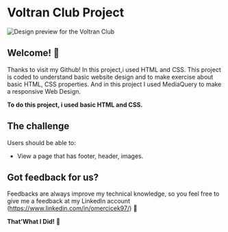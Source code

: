 # Voltran Club Project

![Design preview for the Voltran Club](video-to-gif-converter.gif)

## Welcome! 👋

Thanks to visit my Github! In this project,i used HTML and CSS. This project is coded to understand basic website design and to make exercise about basic HTML, CSS properties. And in this project I used MediaQuery to make a responsive Web Design.

**To do this project, i used basic HTML and CSS.**

## The challenge

Users should be able to:

- View a page that has footer, header, images.

## Got feedback for us?

Feedbacks are always improve my technical knowledge, so you feel free to give me a feedback at my LinkedIn account (https://www.linkedin.com/in/omercicek97/) 🙌

**That'What I Did!** 🚀
